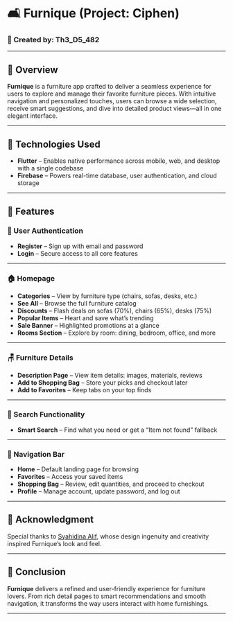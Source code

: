 # 🛋️ Furnique (Project: Ciphen)

### 👤 Created by: Th3_D5_482

---

## 📘 Overview  
**Furnique** is a furniture app crafted to deliver a seamless experience for users to explore and manage their favorite furniture pieces. With intuitive navigation and personalized touches, users can browse a wide selection, receive smart suggestions, and dive into detailed product views—all in one elegant interface.

---

## 🧰 Technologies Used  
-  **Flutter** – Enables native performance across mobile, web, and desktop with a single codebase  
-  **Firebase** – Powers real-time database, user authentication, and cloud storage

---

## 🚀 Features

### 🔐 User Authentication  
- **Register** – Sign up with email and password  
- **Login** – Secure access to all core features

---

### 🏠 Homepage  
- **Categories** – View by furniture type (chairs, sofas, desks, etc.)  
- **See All** – Browse the full furniture catalog  
- **Discounts** – Flash deals on sofas (70%), chairs (65%), desks (75%)  
- **Popular Items** – Heart and save what’s trending  
- **Sale Banner** – Highlighted promotions at a glance  
- **Rooms Section** – Explore by room: dining, bedroom, office, and more

---

### 🪑 Furniture Details  
- **Description Page** – View item details: images, materials, reviews  
- **Add to Shopping Bag** – Store your picks and checkout later  
- **Add to Favorites** – Keep tabs on your top finds

---

### 🔎 Search Functionality  
- **Smart Search** – Find what you need or get a “Item not found” fallback

---

### 🧭 Navigation Bar  
- **Home** – Default landing page for browsing  
- **Favorites** – Access your saved items  
- **Shopping Bag** – Review, edit quantities, and proceed to checkout  
- **Profile** – Manage account, update password, and log out

---

## 🙏 Acknowledgment  
Special thanks to [Syahidina Alif](https://www.figma.com/@syahidinaalif), whose design ingenuity and creativity inspired Furnique’s look and feel.

---

## 🎯 Conclusion  
**Furnique** delivers a refined and user-friendly experience for furniture lovers. From rich detail pages to smart recommendations and smooth navigation, it transforms the way users interact with home furnishings.

---
